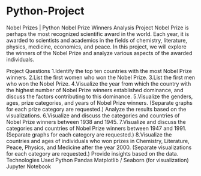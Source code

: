 # Python-Project
Nobel Prizes | Python
Nobel Prize Winners Analysis Project
Nobel Prize is perhaps the most recognized scientific award in the world. Each year, it is awarded to scientists and academics in the fields of chemistry, literature, physics, medicine, economics, and peace. In this project, we will explore the winners of the Nobel Prize and analyze various aspects of the awarded individuals.

Project Questions
1.Identify the top ten countries with the most Nobel Prize winners.
2.List the first women who won the Nobel Prize.
3.List the first men who won the Nobel Prize.
4.Visualize the year from which the country with the highest number of Nobel Prize winners established dominance, and discuss the factors contributing to this dominance.
5.Visualize the genders, ages, prize categories, and years of Nobel Prize winners. (Separate graphs for each prize category are requested.) Analyze the results based on the visualizations.
6.Visualize and discuss the categories and countries of Nobel Prize winners between 1938 and 1945.
7.Visualize and discuss the categories and countries of Nobel Prize winners between 1947 and 1991. (Separate graphs for each category are requested.)
8.Visualize the countries and ages of individuals who won prizes in Chemistry, Literature, Peace, Physics, and Medicine after the year 2000. (Separate visualizations for each category are requested.) Provide insights based on the data.
Technologies Used
Python
Pandas
Matplotlib / Seaborn (for visualization)
Jupyter Notebook 
